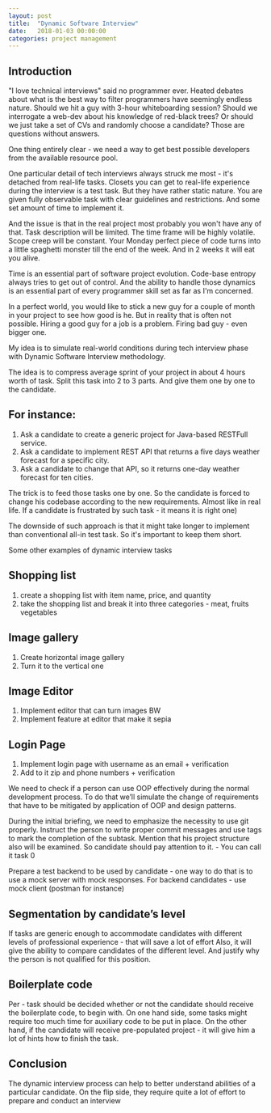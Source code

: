 ```yaml
---
layout: post
title:  "Dynamic Software Interview"
date:   2018-01-03 00:00:00
categories: project management
---
```


Introduction
------------
"I love technical interviews" said no programmer ever.
Heated debates about what is the best way to filter programmers have seemingly endless nature. Should we hit a guy with 3-hour whiteboarding session? Should we interrogate a web-dev about his knowledge of red-black trees? Or should we just take a set of CVs and randomly choose a candidate? Those are questions without answers.


One thing entirely clear - we need a way to get best possible developers from the available resource pool.

One particular detail of tech interviews always struck me most - it's detached from real-life tasks. Closets you can get to real-life experience during the interview is a test task. But they have rather static nature. You are given fully observable task with clear guidelines and restrictions. And some set amount of time to implement it.

And the issue is that in the real project most probably you won't have any of that. Task description will be limited. The time frame will be highly volatile. Scope creep will be constant. Your Monday perfect piece of code turns into a little spaghetti monster till the end of the week. And in 2 weeks it will eat you alive.

Time is an essential part of software project evolution. Code-base entropy always tries to get out of control. And the ability to handle those dynamics is an essential part of every programmer skill set as far as I'm concerned.

In a perfect world, you would like to stick a new guy for a couple of month in your project to see how good is he. But in reality that is often not possible. Hiring a good guy for a job is a problem. Firing bad guy - even bigger one.

My idea is to simulate real-world conditions during tech interview phase with Dynamic Software Interview methodology.

The idea is to compress average sprint of your project in about 4 hours worth of task. Split this task into 2 to 3 parts. And give them one by one to the candidate.


For instance:
-------------------

1. Ask a candidate to create a generic project for Java-based RESTFull service.
2. Ask a candidate to implement REST API that returns a five days weather forecast for a specific city.
3. Ask a candidate to change that API, so it returns one-day weather forecast for ten cities.

The trick is to feed those tasks one by one. So the candidate is forced to change his codebase according to the new requirements. Almost like in real life. If a candidate is frustrated by such task - it means it is right one)

The downside of such approach is that it might take longer to implement than conventional all-in test task. So it's important to keep them short.

Some other examples of dynamic interview tasks


Shopping list
-------------------
1. create a shopping list with item name, price, and quantity
2. take the shopping list and break it into three categories - meat, fruits vegetables

Image gallery
-------------------
1. Create horizontal image gallery
2. Turn it to the vertical one

Image Editor
-------------------
1. Implement editor that can turn images BW
2. Implement feature at editor that make it sepia

Login Page
-------------------
1. Implement login page with username as an email + verification
2. Add to it zip and phone numbers + verification

We need to check if a person can use OOP effectively during the normal development process. To do that we’ll simulate the change of requirements that have to be mitigated by application of OOP and design patterns.


During the initial briefing, we need to emphasize the necessity to use git properly. Instruct the person to write proper commit messages and use tags to mark the completion of the subtask.
Mention that his project structure also will be examined. So candidate should pay attention to it. - You can call it task 0

Prepare a test backend to be used by candidate - one way to do that is to use a mock server with mock responses.
For backend candidates - use mock client (postman for instance)

Segmentation by candidate’s level
-------------------
If tasks are generic enough to accommodate candidates with different levels of professional experience - that will save a lot of effort
Also, it will give the ability to compare candidates of the different level. And justify why the person is not qualified for this position.

Boilerplate code
-------------------
Per - task should be decided whether or not the candidate should receive the boilerplate code, to begin with.
On one hand side, some tasks might require too much time for auxiliary code to be put in place.
On the other hand, if the candidate will receive pre-populated project - it will give him a lot of hints how to finish the task.

Conclusion
-------------------
The dynamic interview process can help to better understand abilities of a particular candidate. On the flip side, they require quite a lot of effort to prepare and conduct an interview
